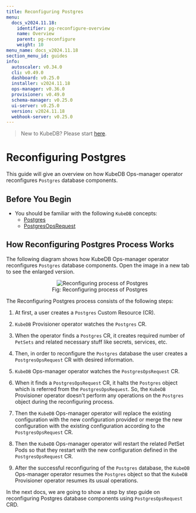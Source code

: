 ```yaml
---
title: Reconfiguring Postgres
menu:
  docs_v2024.11.18:
    identifier: pg-reconfigure-overview
    name: Overview
    parent: pg-reconfigure
    weight: 10
menu_name: docs_v2024.11.18
section_menu_id: guides
info:
  autoscaler: v0.34.0
  cli: v0.49.0
  dashboard: v0.25.0
  installer: v2024.11.18
  ops-manager: v0.36.0
  provisioner: v0.49.0
  schema-manager: v0.25.0
  ui-server: v0.25.0
  version: v2024.11.18
  webhook-server: v0.25.0
---
```


> New to KubeDB? Please start [here](/docs/v2024.11.18/README).

# Reconfiguring Postgres

This guide will give an overview on how KubeDB Ops-manager operator reconfigures `Postgres` database components.

## Before You Begin

- You should be familiar with the following `KubeDB` concepts:
  - [Postgres](/docs/v2024.11.18/guides/postgres/concepts/postgres)
  - [PostgresOpsRequest](/docs/v2024.11.18/guides/postgres/concepts/opsrequest)

## How Reconfiguring Postgres Process Works

The following diagram shows how KubeDB Ops-manager operator reconfigures `Postgres` database components. Open the image in a new tab to see the enlarged version.

<figure align="center">
  <img alt="Reconfiguring process of Postgres" src="/docs/v2024.11.18/images/day-2-operation/postgres/pg-reconfigure.svg">
<figcaption align="center">Fig: Reconfiguring process of Postgres</figcaption>
</figure>

The Reconfiguring Postgres process consists of the following steps:

1. At first, a user creates a `Postgres` Custom Resource (CR).

2. `KubeDB` Provisioner  operator watches the `Postgres` CR.

3. When the operator finds a `Postgres` CR, it creates required number of `PetSets` and related necessary stuff like secrets, services, etc.

4. Then, in order to reconfigure the `Postgres` database the user creates a `PostgresOpsRequest` CR with desired information.

5. `KubeDB` Ops-manager operator watches the `PostgresOpsRequest` CR.

6. When it finds a `PostgresOpsRequest` CR, it halts the `Postgres` object which is referred from the `PostgresOpsRequest`. So, the `KubeDB` Provisioner  operator doesn't perform any operations on the `Postgres` object during the reconfiguring process.  

7. Then the `KubeDB` Ops-manager operator will replace the existing configuration with the new configuration provided or merge the new configuration with the existing configuration according to the `PostgresOpsRequest` CR.

8. Then the `KubeDB` Ops-manager operator will restart the related PetSet Pods so that they restart with the new configuration defined in the `PostgresOpsRequest` CR.

9. After the successful reconfiguring of the `Postgres` database, the `KubeDB` Ops-manager operator resumes the `Postgres` object so that the `KubeDB` Provisioner  operator resumes its usual operations.

In the next docs, we are going to show a step by step guide on reconfiguring Postgres database components using `PostgresOpsRequest` CRD.